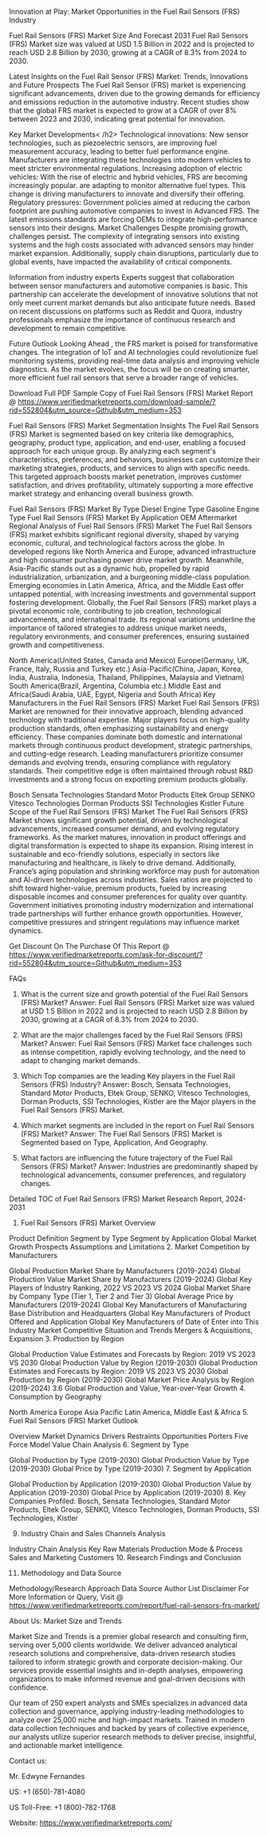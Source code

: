 Innovation at Play: Market Opportunities in the Fuel Rail Sensors (FRS) Industry


Fuel Rail Sensors (FRS) Market Size And Forecast 2031
Fuel Rail Sensors (FRS) Market size was valued at USD 1.5 Billion in 2022 and is projected to reach USD 2.8 Billion by 2030, growing at a CAGR of 8.3% from 2024 to 2030.

Latest Insights on the Fuel Rail Sensor (FRS) Market: Trends, Innovations and Future Prospects
The Fuel Rail Sensor (FRS) market is experiencing significant advancements, driven due to the growing demands for efficiency and emissions reduction in the automotive industry. Recent studies show that the global FRS market is expected to grow at a CAGR of over 8% between 2023 and 2030, indicating great potential for innovation.

Key Market Developments< /h2>
Technological innovations: New sensor technologies, such as piezoelectric sensors, are improving fuel measurement accuracy, leading to better fuel performance engine. Manufacturers are integrating these technologies into modern vehicles to meet stricter environmental regulations.
Increasing adoption of electric vehicles: With the rise of electric and hybrid vehicles, FRS are becoming increasingly popular. are adapting to monitor alternative fuel types. This change is driving manufacturers to innovate and diversify their offering.
Regulatory pressures: Government policies aimed at reducing the carbon footprint are pushing automotive companies to invest in Advanced FRS. The latest emissions standards are forcing OEMs to integrate high-performance sensors into their designs.
Market Challenges
Despite promising growth, challenges persist. The complexity of integrating sensors into existing systems and the high costs associated with advanced sensors may hinder market expansion. Additionally, supply chain disruptions, particularly due to global events, have impacted the availability of critical components.

Information from industry experts
Experts suggest that collaboration between sensor manufacturers and automotive companies is basic. This partnership can accelerate the development of innovative solutions that not only meet current market demands but also anticipate future needs. Based on recent discussions on platforms such as Reddit and Quora, industry professionals emphasize the importance of continuous research and development to remain competitive.

Future Outlook
Looking Ahead , the FRS market is poised for transformative changes. The integration of IoT and AI technologies could revolutionize fuel monitoring systems, providing real-time data analysis and improving vehicle diagnostics. As the market evolves, the focus will be on creating smarter, more efficient fuel rail sensors that serve a broader range of vehicles.

Download Full PDF Sample Copy of Fuel Rail Sensors (FRS) Market Report @ https://www.verifiedmarketreports.com/download-sample/?rid=552804&utm_source=Github&utm_medium=353

Fuel Rail Sensors (FRS) Market Segmentation Insights
The Fuel Rail Sensors (FRS) Market is segmented based on key criteria like demographics, geography, product type, application, and end-user, enabling a focused approach for each unique group. By analyzing each segment's characteristics, preferences, and behaviors, businesses can customize their marketing strategies, products, and services to align with specific needs. This targeted approach boosts market penetration, improves customer satisfaction, and drives profitability, ultimately supporting a more effective market strategy and enhancing overall business growth.

Fuel Rail Sensors (FRS) Market By Type
Diesel Engine Type
Gasoline Engine Type
Fuel Rail Sensors (FRS) Market By Application
OEM
Aftermarket
Regional Analysis of Fuel Rail Sensors (FRS) Market
The Fuel Rail Sensors (FRS) market exhibits significant regional diversity, shaped by varying economic, cultural, and technological factors across the globe. In developed regions like North America and Europe, advanced infrastructure and high consumer purchasing power drive market growth. Meanwhile, Asia-Pacific stands out as a dynamic hub, propelled by rapid industrialization, urbanization, and a burgeoning middle-class population. Emerging economies in Latin America, Africa, and the Middle East offer untapped potential, with increasing investments and governmental support fostering development. Globally, the Fuel Rail Sensors (FRS) market plays a pivotal economic role, contributing to job creation, technological advancements, and international trade. Its regional variations underline the importance of tailored strategies to address unique market needs, regulatory environments, and consumer preferences, ensuring sustained growth and competitiveness.

North America(United States, Canada and Mexico)
Europe(Germany, UK, France, Italy, Russia and Turkey etc.)
Asia-Pacific(China, Japan, Korea, India, Australia, Indonesia, Thailand, Philippines, Malaysia and Vietnam)
South America(Brazil, Argentina, Columbia etc.)
Middle East and Africa(Saudi Arabia, UAE, Egypt, Nigeria and South Africa)
Key Manufacturers in the Fuel Rail Sensors (FRS) Market
Fuel Rail Sensors (FRS) Market are renowned for their innovative approach, blending advanced technology with traditional expertise. Major players focus on high-quality production standards, often emphasizing sustainability and energy efficiency. These companies dominate both domestic and international markets through continuous product development, strategic partnerships, and cutting-edge research. Leading manufacturers prioritize consumer demands and evolving trends, ensuring compliance with regulatory standards. Their competitive edge is often maintained through robust R&D investments and a strong focus on exporting premium products globally.

Bosch
Sensata Technologies
Standard Motor Products
Eltek Group
SENKO
Vitesco Technologies
Dorman Products
SSI Technologies
Kistler
Future Scope of the Fuel Rail Sensors (FRS) Market
The Fuel Rail Sensors (FRS) Market shows significant growth potential, driven by technological advancements, increased consumer demand, and evolving regulatory frameworks. As the market matures, innovation in product offerings and digital transformation is expected to shape its expansion. Rising interest in sustainable and eco-friendly solutions, especially in sectors like manufacturing and healthcare, is likely to drive demand. Additionally, France’s aging population and shrinking workforce may push for automation and AI-driven technologies across industries. Sales ratios are projected to shift toward higher-value, premium products, fueled by increasing disposable incomes and consumer preferences for quality over quantity. Government initiatives promoting industry modernization and international trade partnerships will further enhance growth opportunities. However, competitive pressures and stringent regulations may influence market dynamics.

Get Discount On The Purchase Of This Report @ https://www.verifiedmarketreports.com/ask-for-discount/?rid=552804&utm_source=Github&utm_medium=353

FAQs
1. What is the current size and growth potential of the Fuel Rail Sensors (FRS) Market?
Answer: Fuel Rail Sensors (FRS) Market size was valued at USD 1.5 Billion in 2022 and is projected to reach USD 2.8 Billion by 2030, growing at a CAGR of 8.3% from 2024 to 2030.

2. What are the major challenges faced by the Fuel Rail Sensors (FRS) Market?
Answer: Fuel Rail Sensors (FRS) Market face challenges such as intense competition, rapidly evolving technology, and the need to adapt to changing market demands.

3. Which Top companies are the leading Key players in the Fuel Rail Sensors (FRS) Industry?
Answer: Bosch, Sensata Technologies, Standard Motor Products, Eltek Group, SENKO, Vitesco Technologies, Dorman Products, SSI Technologies, Kistler are the Major players in the Fuel Rail Sensors (FRS) Market.

4. Which market segments are included in the report on Fuel Rail Sensors (FRS) Market?
Answer: The Fuel Rail Sensors (FRS) Market is Segmented based on Type, Application, And Geography.

5. What factors are influencing the future trajectory of the Fuel Rail Sensors (FRS) Market?
Answer: Industries are predominantly shaped by technological advancements, consumer preferences, and regulatory changes.

Detailed TOC of Fuel Rail Sensors (FRS) Market Research Report, 2024-2031
1. Fuel Rail Sensors (FRS) Market Overview

Product Definition
Segment by Type
Segment by Application
Global Market Growth Prospects
Assumptions and Limitations
2. Market Competition by Manufacturers

Global Production Market Share by Manufacturers (2019-2024)
Global Production Value Market Share by Manufacturers (2019-2024)
Global Key Players of Industry Ranking, 2022 VS 2023 VS 2024
Global Market Share by Company Type (Tier 1, Tier 2 and Tier 3)
Global Average Price by Manufacturers (2019-2024)
Global Key Manufacturers of Manufacturing Base Distribution and Headquarters
Global Key Manufacturers of Product Offered and Application
Global Key Manufacturers of Date of Enter into This Industry
Market Competitive Situation and Trends
Mergers & Acquisitions, Expansion
3. Production by Region

Global Production Value Estimates and Forecasts by Region: 2019 VS 2023 VS 2030
Global Production Value by Region (2019-2030)
Global Production Estimates and Forecasts by Region: 2019 VS 2023 VS 2030
Global Production by Region (2019-2030)
Global Market Price Analysis by Region (2019-2024) 3.6 Global Production and Value, Year-over-Year Growth
4. Consumption by Geography

North America
Europe
Asia Pacific
Latin America, Middle East & Africa
5. Fuel Rail Sensors (FRS) Market Outlook

Overview
Market Dynamics
Drivers
Restraints
Opportunities
Porters Five Force Model
Value Chain Analysis 
6. Segment by Type

Global Production by Type (2019-2030)
Global Production Value by Type (2019-2030)
Global Price by Type (2019-2030)
7. Segment by Application

Global Production by Application (2019-2030)
Global Production Value by Application (2019-2030)
Global Price by Application (2019-2030)
8. Key Companies Profiled: Bosch, Sensata Technologies, Standard Motor Products, Eltek Group, SENKO, Vitesco Technologies, Dorman Products, SSI Technologies, Kistler

9. Industry Chain and Sales Channels Analysis

Industry Chain Analysis
Key Raw Materials
Production Mode & Process
Sales and Marketing
Customers
10. Research Findings and Conclusion

11. Methodology and Data Source

Methodology/Research Approach
Data Source
Author List
Disclaimer
For More Information or Query, Visit @ https://www.verifiedmarketreports.com/report/fuel-rail-sensors-frs-market/

About Us: Market Size and Trends

Market Size and Trends is a premier global research and consulting firm, serving over 5,000 clients worldwide. We deliver advanced analytical research solutions and comprehensive, data-driven research studies tailored to inform strategic growth and corporate decision-making. Our services provide essential insights and in-depth analyses, empowering organizations to make informed revenue and goal-driven decisions with confidence.

Our team of 250 expert analysts and SMEs specializes in advanced data collection and governance, applying industry-leading methodologies to analyze over 25,000 niche and high-impact markets. Trained in modern data collection techniques and backed by years of collective experience, our analysts utilize superior research methods to deliver precise, insightful, and actionable market intelligence.

Contact us:

Mr. Edwyne Fernandes

US: +1 (650)-781-4080

US Toll-Free: +1 (800)-782-1768

Website: https://www.verifiedmarketreports.com/
